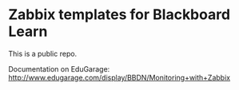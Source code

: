 Zabbix templates for Blackboard Learn
=================================

This is a public repo.

Documentation on EduGarage:
http://www.edugarage.com/display/BBDN/Monitoring+with+Zabbix
